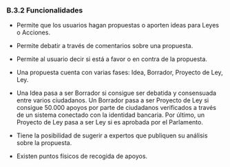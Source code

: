 ### B.3.2 Funcionalidades

* Permite que los usuarios hagan propuestas o aporten ideas para Leyes o Acciones.

* Permite debatir a través de comentarios sobre una propuesta.

* Permite al usuario decir si está a favor o en contra de la propuesta.

* Una propuesta cuenta con varias fases: Idea, Borrador, Proyecto de Ley, Ley.

* Una Idea pasa a ser Borrador si consigue ser debatida y consensuada entre varios ciudadanos. Un Borrador pasa a ser Proyecto de Ley si consigue 50.000 apoyos por parte de ciudadanos verificados a través de un sistema conectado con la identidad bancaria. Por último, un Proyecto de Ley pasa a ser Ley si es aprobada por el Parlamento.

* Tiene la posibilidad de sugerir a expertos que publiquen su análisis sobre la propuesta.

* Existen puntos físicos de recogida de apoyos.

